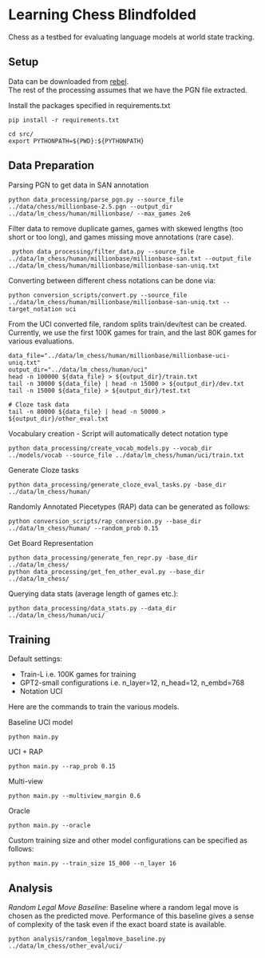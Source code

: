 # Learning Chess Blindfolded
Chess as a testbed for evaluating language models at world state tracking. 

## Setup
Data can be downloaded from [rebel](http://rebel13.nl/dl.html?file=dl/MillionBase%202.5%20(PGN).7z). <br/>
The rest of the processing assumes that we have the PGN file extracted. 

Install the packages specified in requirements.txt
```
pip install -r requirements.txt
```

```
cd src/
export PYTHONPATH=${PWD}:${PYTHONPATH}
```

## Data Preparation


Parsing PGN to get data in SAN annotation
```
python data_processing/parse_pgn.py --source_file ../data/chess/millionbase-2.5.pgn --output_dir ../data/lm_chess/human/millionbase/ --max_games 2e6
```
Filter data to remove duplicate games, games with skewed lengths (too short or too long), and games missing move annotations (rare case).
```
 python data_processing/filter_data.py --source_file ../data/lm_chess/human/millionbase/millionbase-san.txt --output_file ../data/lm_chess/human/millionbase/millionbase-san-uniq.txt
```
Converting between different chess notations can be done via:
```
python conversion_scripts/convert.py --source_file ../data/lm_chess/human/millionbase/millionbase-san-uniq.txt --target_notation uci
```

From the UCI converted file, random splits train/dev/test can be created. Currently, we use the first 100K games for train, and the last 80K games for various evaluations.
```
data_file="../data/lm_chess/human/millionbase/millionbase-uci-uniq.txt"
output_dir="../data/lm_chess/human/uci"
head -n 100000 ${data_file} > ${output_dir}/train.txt
tail -n 30000 ${data_file} | head -n 15000 > ${output_dir}/dev.txt
tail -n 15000 ${data_file} > ${output_dir}/test.txt

# Cloze task data
tail -n 80000 ${data_file} | head -n 50000 > ${output_dir}/other_eval.txt
```


Vocabulary creation - Script will automatically detect notation type
```
python data_processing/create_vocab_models.py --vocab_dir ../models/vocab --source_file ../data/lm_chess/human/uci/train.txt
```
Generate Cloze tasks
```
python data_processing/generate_cloze_eval_tasks.py -base_dir ../data/lm_chess/human/
```
Randomly Annotated Piecetypes (RAP) data can be generated as follows:
```
python conversion_scripts/rap_conversion.py --base_dir ../data/lm_chess/human/ --random_prob 0.15
```
Get Board Representation
```
python data_processing/generate_fen_repr.py -base_dir ../data/lm_chess/
python data_processing/get_fen_other_eval.py --base_dir ../data/lm_chess/
```
Querying data stats (average length of games etc.):
```
python data_processing/data_stats.py --data_dir ../data/lm_chess/human/uci/
```

## Training 

Default settings:
- Train-L i.e. 100K games for training
- GPT2-small configurations i.e. n_layer=12, n_head=12, n_embd=768
- Notation UCI

Here are the commands to train the various models. <br/>

Baseline UCI model
```
python main.py
```
UCI + RAP
```
python main.py --rap_prob 0.15
```
Multi-view
```
python main.py --multiview_margin 0.6
```
Oracle
```
python main.py --oracle
```
Custom training size and other model configurations can be specified as follows:
```
python main.py --train_size 15_000 --n_layer 16
``` 

## Analysis
_Random Legal Move Baseline_: Baseline where a random legal move is chosen 
as the predicted move. Performance of this baseline gives a sense of 
complexity of the task even if the exact board state is available. 

```
python analysis/random_legalmove_baseline.py ../data/lm_chess/other_eval/uci/
```
